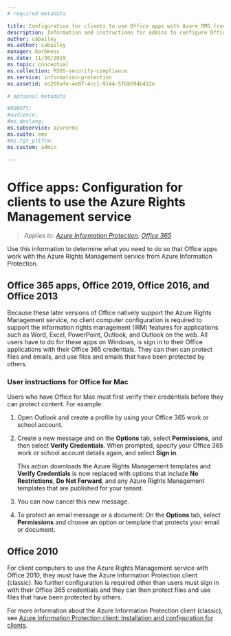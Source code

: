```yaml
---
# required metadata

title: Configuration for clients to use Office apps with Azure RMS from AIP
description: Information and instructions for admins to configure Office apps to work with the Azure Rights Management service from Azure Information Protection.
author: cabailey
ms.author: cabailey
manager: barbkess
ms.date: 11/30/2019
ms.topic: conceptual
ms.collection: M365-security-compliance
ms.service: information-protection
ms.assetid: ec269afe-4e87-4cc1-9144-5fbb594b412e

# optional metadata

#ROBOTS:
#audience:
#ms.devlang:
ms.subservice: azurerms
ms.suite: ems
#ms.tgt_pltfrm:
ms.custom: admin

---
```


# Office apps: Configuration for clients to use the Azure Rights Management service

>*Applies to: [Azure Information Protection](https://azure.microsoft.com/pricing/details/information-protection), [Office 365](https://download.microsoft.com/download/E/C/F/ECF42E71-4EC0-48FF-AA00-577AC14D5B5C/Azure_Information_Protection_licensing_datasheet_EN-US.pdf)*


Use this information to determine what you need to do so that Office apps work with the Azure Rights Management service from Azure Information Protection.

## Office 365 apps, Office 2019, Office 2016, and Office 2013
Because these later versions of Office natively support the Azure Rights Management service, no client computer configuration is required to support the information rights management (IRM) features for applications such as Word, Excel, PowerPoint, Outlook, and Outlook on the web. All users have to do for these apps on Windows, is sign in to their Office applications with their Office 365 credentials. They can then can protect files and emails, and use files and emails that have been protected by others.

### User instructions for Office for Mac

Users who have Office for Mac must first verify their credentials before they can protect content. For example:

1. Open Outlook and create a profile by using your Office 365 work or school account. 

2. Create a new message and on the **Options** tab, select **Permissions**, and then select **Verify Credentials**. When prompted, specify your Office 365 work or school account details again, and select **Sign in**.
    
    This action downloads the Azure Rights Management templates and **Verify Credentials** is now replaced with options that include **No Restrictions**, **Do Not Forward**, and any Azure Rights Management templates that are published for your tenant. 

3. You can now cancel this new message.

4. To protect an email message or a document: On the **Options** tab, select **Permissions** and choose an option or template that protects your email or document.

## Office 2010
For client computers to use the Azure Rights Management service with Office 2010, they must have the Azure Information Protection client (classic). No further configuration is required other than users must sign in with their Office 365 credentials and they can then protect files and use files that have been protected by others.

For more information about the Azure Information Protection client (classic), see [Azure Information Protection client: Installation and configuration for clients](configure-client.md).

